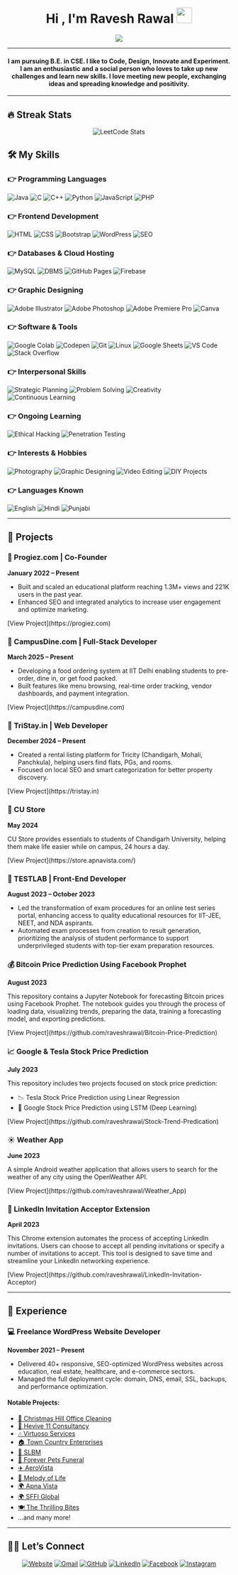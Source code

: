 <h1 align="center">Hi , I'm Ravesh Rawal <img src="https://media.giphy.com/media/hvRJCLFzcasrR4ia7z/giphy.gif" width="35"></h1>
<p align="center">
    <img src="https://readme-typing-svg.herokuapp.com?lines=Full-Stack+Developer;WordPress+Expert;SEO+Strategist;DSA+Enthusiast+(Java);Ethical+Hacking+Learner&center=true&width=1000&height=50&font=Fira+Code&pause=500&color=00C4CC&vCenter=true">

</p>
<hr>
<h4 align="center">I am pursuing B.E. in CSE. I like to Code, Design, Innovate and Experiment. I am an enthusiastic and a social person who loves to take up new challenges and learn new skills. I love meeting new people, exchanging ideas and spreading knowledge and positivity.</h4>
<hr>
<h2 id="-streak-stats">🔥 Streak Stats</h2>
<div align="center">
  <img src="https://leetcard.jacoblin.cool/raveshrawal?theme=dark&font=Urbanist&ext=heatmap" alt="LeetCode Stats">
</div>

<h2 id="️-my-skills">🛠️ My Skills</h2>

<h3 id="-programming-languages">👉 Programming Languages</h3>
<p align="left"> 
  <img alt="Java" src="https://img.shields.io/badge/Java-%23007396.svg?logo=java&logoColor=white">
  <img alt="C" src="https://img.shields.io/badge/C-%232370ED.svg?logo=c&logoColor=white">
  <img alt="C++" src="https://img.shields.io/badge/C++-%2300599C.svg?logo=c%2B%2B&logoColor=white">
  <img alt="Python" src="https://img.shields.io/badge/Python-%2314354C.svg?logo=python&logoColor=white">
  <img alt="JavaScript" src="https://img.shields.io/badge/JavaScript-%23F7DF1E.svg?logo=javascript&logoColor=black">
  <img alt="PHP" src="https://img.shields.io/badge/PHP-%23777BB4.svg?logo=php&logoColor=white">
</p>

<h3 id="-frontend-development">👉 Frontend Development</h3>
<p align="left">
  <img alt="HTML" src="https://img.shields.io/badge/HTML5-%23E34F26.svg?logo=html5&logoColor=white">
  <img alt="CSS" src="https://img.shields.io/badge/CSS-%231572B6.svg?logo=css3&logoColor=white">
  <img alt="Bootstrap" src="https://img.shields.io/badge/Bootstrap-%23563D7C.svg?logo=bootstrap&logoColor=white">
  <img alt="WordPress" src="https://img.shields.io/badge/WordPress-%23117AC9.svg?logo=wordpress&logoColor=white">
  <img alt="SEO" src="https://img.shields.io/badge/SEO-%23007ACC.svg?logo=searchengineland&logoColor=white">
</p>

<h3 id="-databases-cloud">👉 Databases & Cloud Hosting</h3>
<p align="left">
  <img alt="MySQL" src="https://img.shields.io/badge/MySQL-%2300f.svg?logo=mysql&logoColor=white">
  <img alt="DBMS" src="https://img.shields.io/badge/DBMS-%236C3483.svg?logo=databricks&logoColor=white">
  <img alt="GitHub Pages" src="https://img.shields.io/badge/GitHub%20Pages-222222.svg?logo=github&logoColor=white">
  <img alt="Firebase" src="https://img.shields.io/badge/Firebase-%23039BE5.svg?logo=firebase&logoColor=white">
</p>

<h3 id="-graphic-designing">👉 Graphic Designing</h3>
<p align="left">
  <img alt="Adobe Illustrator" src="https://img.shields.io/badge/Adobe%20Illustrator-%23FF9A00.svg?logo=adobeillustrator&logoColor=white">
  <img alt="Adobe Photoshop" src="https://img.shields.io/badge/Photoshop-%23007ACC.svg?logo=adobephotoshop&logoColor=white">
  <img alt="Adobe Premiere Pro" src="https://img.shields.io/badge/Premiere%20Pro-%239999FF.svg?logo=adobepremierepro&logoColor=white">
  <img alt="Canva" src="https://img.shields.io/badge/Canva-%2300C4CC.svg?logo=canva&logoColor=white">
</p>

<h3 id="-software-tools">👉 Software & Tools</h3>
<p align="left">
  <img alt="Google Colab" src="https://img.shields.io/badge/Google%20Colab-%23F9AB00.svg?logo=googlecolab&logoColor=black">
  <img alt="Codepen" src="https://img.shields.io/badge/Codepen-%23000000.svg?logo=codepen&logoColor=white">
  <img alt="Git" src="https://img.shields.io/badge/Git-%23F05033.svg?logo=git&logoColor=white">
  <img alt="Linux" src="https://img.shields.io/badge/Linux-%23FCC624.svg?logo=linux&logoColor=black">
  <img alt="Google Sheets" src="https://img.shields.io/badge/Google%20Sheets-%2300C853.svg?logo=googlesheets&logoColor=white">
  <img alt="VS Code" src="https://img.shields.io/badge/VS%20Code-%23007ACC.svg?logo=visualstudiocode&logoColor=white">
  <img alt="Stack Overflow" src="https://img.shields.io/badge/Stack%20Overflow-%23FE7A16.svg?logo=stackoverflow&logoColor=white">
</p>

<h3 id="-interpersonal-skills">👉 Interpersonal Skills</h3>
<p align="left">
  <img alt="Strategic Planning" src="https://img.shields.io/badge/Strategic%20Planning-%234CAF50.svg?logo=asana&logoColor=white">
  <img alt="Problem Solving" src="https://img.shields.io/badge/Problem%20Solving-%23f39c12.svg?logo=hackerrank&logoColor=white">
  <img alt="Creativity" src="https://img.shields.io/badge/Creativity-%23e91e63.svg?logo=adobe&logoColor=white">
  <img alt="Continuous Learning" src="https://img.shields.io/badge/Continuous%20Learning-%2300C4CC.svg?logo=coursera&logoColor=white">
</p>

<h3 id="-ongoing-learning">👉 Ongoing Learning</h3>
<p align="left">
  <img alt="Ethical Hacking" src="https://img.shields.io/badge/Ethical%20Hacking-%23007396.svg?logo=kali-linux&logoColor=white">
  <img alt="Penetration Testing" src="https://img.shields.io/badge/Penetration%20Testing-%23e91e63.svg?logo=parrot&logoColor=white">
</p>

<h3 id="-interests-hobbies">👉 Interests & Hobbies</h3>
<p align="left">
  <img alt="Photography" src="https://img.shields.io/badge/Photography-%23e67e22.svg?logo=google-photos&logoColor=white">
  <img alt="Graphic Designing" src="https://img.shields.io/badge/Graphic%20Designing-%23FF9A00.svg?logo=canva&logoColor=white">
  <img alt="Video Editing" src="https://img.shields.io/badge/Video%20Editing-%23FF0000.svg?logo=adobepremierepro&logoColor=white">
  <img alt="DIY Projects" src="https://img.shields.io/badge/DIY%20Projects-%23F7DF1E.svg?logo=raspberrypi&logoColor=black">
</p>

<h3 id="-languages-known">👉 Languages Known</h3>
<p align="left">
  <img alt="English" src="https://img.shields.io/badge/English-%2300C4CC.svg?logo=googletranslate&logoColor=white">
  <img alt="Hindi" src="https://img.shields.io/badge/Hindi-%23f39c12.svg?logo=googletranslate&logoColor=white">
  <img alt="Punjabi" src="https://img.shields.io/badge/Punjabi-%234CAF50.svg?logo=googletranslate&logoColor=white">
</p>

<hr>
<h2 id="projects">📂 Projects</h2>


<h3 id="progiez">🚀 Progiez.com | Co-Founder</h3>
<p><strong>January 2022 – Present</strong></p>
<ul>
  <li>Built and scaled an educational platform reaching 1.3M+ views and 221K users in the past year.</li>
  <li>Enhanced SEO and integrated analytics to increase user engagement and optimize marketing.</li>
</ul>
<p>[View Project](https://progiez.com)</p>

<h3 id="campusdine">🍔 CampusDine.com | Full-Stack Developer</h3>
<p><strong>March 2025 – Present</strong></p>
<ul>
  <li>Developing a food ordering system at IIT Delhi enabling students to pre-order, dine in, or get food packed.</li>
  <li>Built features like menu browsing, real-time order tracking, vendor dashboards, and payment integration.</li>
</ul>
<p>[View Project](https://campusdine.com)</p>

<h3 id="tristay">🏡 TriStay.in | Web Developer</h3>
<p><strong>December 2024 – Present</strong></p>
<ul>
  <li>Created a rental listing platform for Tricity (Chandigarh, Mohali, Panchkula), helping users find flats, PGs, and rooms.</li>
  <li>Focused on local SEO and smart categorization for better property discovery.</li>
</ul>
<p>[View Project](https://tristay.in)</p>

<h3 id="custore">🛒 CU Store</h3>
<p><strong>May 2024</strong></p>
<p>CU Store provides essentials to students of Chandigarh University, helping them make life easier while on campus, 24 hours a day.</p>
<p>[View Project](https://store.apnavista.com/)</p>

<h3 id="testlab">🧪 TESTLAB | Front-End Developer</h3>
<p><strong>August 2023 – October 2023</strong></p>
<ul>
  <li>Led the transformation of exam procedures for an online test series portal, enhancing access to quality educational resources for IIT-JEE, NEET, and NDA aspirants.</li>
  <li>Automated exam processes from creation to result generation, prioritizing the analysis of student performance to support underprivileged students with top-tier exam preparation resources.</li>
</ul>
<h3 id="bitcoin">💰 Bitcoin Price Prediction Using Facebook Prophet</h3>
<p><strong>August 2023</strong></p>
<p>This repository contains a Jupyter Notebook for forecasting Bitcoin prices using Facebook Prophet. The notebook guides you through the process of loading data, visualizing trends, preparing the data, training a forecasting model, and exporting predictions.</p>
<p>[View Project](https://github.com/raveshrawal/Bitcoin-Price-Prediction)</p>

<h3 id="stock">📈 Google & Tesla Stock Price Prediction</h3>
<p><strong>July 2023</strong></p>
<p>This repository includes two projects focused on stock price prediction:</p>
<ul>
  <li>📉 Tesla Stock Price Prediction using Linear Regression</li>
  <li>🤖 Google Stock Price Prediction using LSTM (Deep Learning)</li>
</ul>
<p>[View Project](https://github.com/raveshrawal/Stock-Trend-Predication)</p>

<h3 id="weather">☀️ Weather App</h3>
<p><strong>June 2023</strong></p>
<p>A simple Android weather application that allows users to search for the weather of any city using the OpenWeather API.</p>
<p>[View Project](https://github.com/raveshrawal/Weather_App)</p>

<h3 id="linkedin">🔗 LinkedIn Invitation Acceptor Extension</h3>
<p><strong>April 2023</strong></p>
<p>This Chrome extension automates the process of accepting LinkedIn invitations. Users can choose to accept all pending invitations or specify a number of invitations to accept. This tool is designed to save time and streamline your LinkedIn networking experience.</p>
<p>[View Project](https://github.com/raveshrawal/LinkedIn-Invitation-Acceptor)</p>


<hr>

<h2 id="experience">💼 Experience</h2>

<h3 id="freelance">💻 Freelance WordPress Website Developer</h3>
<p><strong>November 2021 – Present</strong></p>
<ul>
  <li>Delivered 40+ responsive, SEO-optimized WordPress websites across education, real estate, healthcare, and e-commerce sectors.</li>
  <li>Managed the full deployment cycle: domain, DNS, email, SSL, backups, and performance optimization.</li>
</ul>

<h4>Notable Projects:</h4>
<ul>
  <li><a href="https://christmashillofficecleaning.ca/">🎄 Christmas Hill Office Cleaning</a></li>
  <li><a href="https://hevive11consultancy.co.in/">💼 Hevive 11 Consultancy</a></li>
  <li><a href="https://virtuoso.services/">🎶 Virtuoso Services</a></li>
  <li><a href="https://towncountryenterprises.ca/">🏠 Town Country Enterprises</a></li>
  <li><a href="https://slbm.ca/">🏢 SLBM</a></li>
  <li><a href="https://foreverpetsfuneral.ca/">🐾 Forever Pets Funeral</a></li>
  <li><a href="https://aerovista.in/">✈️ AeroVista</a></li>
  <li><a href="https://www.melodyoflife.in/">🎵 Melody of Life</a></li>
  <li><a href="https://apnavista.com/">🌍 Apna Vista</a></li>
  <li><a href="https://sffiglobal.com/">🌍 SFFI Global</a></li>
  <li><a href="https://thethrillingbites.com/">🍽️ The Thrilling Bites</a></li>
  <li>...and many more!</li>
</ul>

<hr>

<h2 id="️-lets-connect">🙋‍♀️ Let’s Connect</h2>
<p align="center">
  <a href="https://rawalravesh.me/"><img src="https://img.icons8.com/bubbles/50/000000/web.png" alt="Website"></a>
	<a href="mailto:raveshrawal@gmail.com"><img src="https://img.icons8.com/bubbles/50/000000/gmail.png" alt="Gmail"></a>
	<a href="https://github.com/raveshrawal"><img src="https://img.icons8.com/bubbles/50/000000/github.png" alt="GitHub"></a>
	<a href="https://in.linkedin.com/in/raveshrawal"><img src="https://img.icons8.com/bubbles/50/000000/linkedin.png" alt="LinkedIn"></a>
	<a href="https://facebook.com/ravesh.rawal"><img src="https://img.icons8.com/bubbles/50/000000/facebook-new.png" alt="Facebook"></a>
	<a href="https://www.instagram.com/ravesh_rawal"><img src="https://img.icons8.com/bubbles/50/000000/instagram.png" alt="Instagram"></a>
</p>
